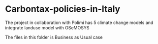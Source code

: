 # Carbontax-policies-in-Italy
The project in collaboration with Polimi has 5 climate change models and integrate landuse model with OSeMOSYS

The files in this folder is Business as Usual case
